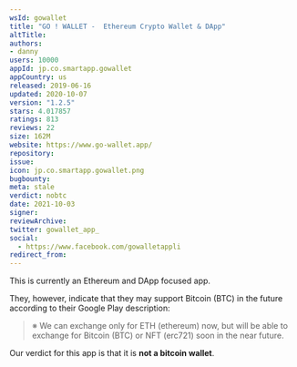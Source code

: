 ```yaml
---
wsId: gowallet
title: "GO ! WALLET -  Ethereum Crypto Wallet & DApp"
altTitle: 
authors:
- danny
users: 10000
appId: jp.co.smartapp.gowallet
appCountry: us
released: 2019-06-16
updated: 2020-10-07
version: "1.2.5"
stars: 4.017857
ratings: 813
reviews: 22
size: 162M
website: https://www.go-wallet.app/
repository: 
issue: 
icon: jp.co.smartapp.gowallet.png
bugbounty: 
meta: stale
verdict: nobtc
date: 2021-10-03
signer: 
reviewArchive:
twitter: gowallet_app_
social:
  - https://www.facebook.com/gowalletappli
redirect_from:
---
```


This is currently an Ethereum and DApp focused app. 

They, however, indicate that they may support Bitcoin (BTC) in the future according to their Google Play description:

> ※ We can exchange only for ETH (ethereum) now, but will be able to exchange for Bitcoin (BTC) or NFT (erc721) soon in the near future.

Our verdict for this app is that it is **not a bitcoin wallet**.